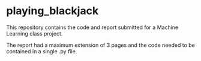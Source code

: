 # playing_blackjack

This repository contains the code and report submitted for a Machine Learning class project.

The report had a maximum extension of 3 pages and the code needed to be contained in a single .py file.
